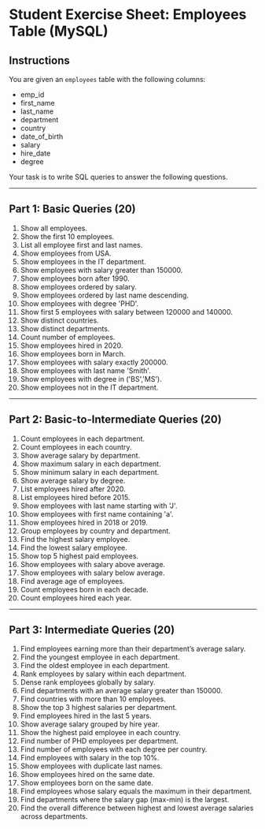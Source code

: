 # Student Exercise Sheet: Employees Table (MySQL)

## Instructions
You are given an `employees` table with the following columns:

- emp_id  
- first_name  
- last_name  
- department  
- country  
- date_of_birth  
- salary  
- hire_date  
- degree  

Your task is to write SQL queries to answer the following questions.

---

## Part 1: Basic Queries (20)
1. Show all employees.  
2. Show the first 10 employees.  
3. List all employee first and last names.  
4. Show employees from USA.  
5. Show employees in the IT department.  
6. Show employees with salary greater than 150000.  
7. Show employees born after 1990.  
8. Show employees ordered by salary.  
9. Show employees ordered by last name descending.  
10. Show employees with degree 'PHD'.  
11. Show first 5 employees with salary between 120000 and 140000.  
12. Show distinct countries.  
13. Show distinct departments.  
14. Count number of employees.  
15. Show employees hired in 2020.  
16. Show employees born in March.  
17. Show employees with salary exactly 200000.  
18. Show employees with last name 'Smith'.  
19. Show employees with degree in ('BS','MS').  
20. Show employees not in the IT department.  

---

## Part 2: Basic-to-Intermediate Queries (20)
1. Count employees in each department.  
2. Count employees in each country.  
3. Show average salary by department.  
4. Show maximum salary in each department.  
5. Show minimum salary in each department.  
6. Show average salary by degree.  
7. List employees hired after 2020.  
8. List employees hired before 2015.  
9. Show employees with last name starting with 'J'.  
10. Show employees with first name containing 'a'.  
11. Show employees hired in 2018 or 2019.  
12. Group employees by country and department.  
13. Find the highest salary employee.  
14. Find the lowest salary employee.  
15. Show top 5 highest paid employees.  
16. Show employees with salary above average.  
17. Show employees with salary below average.  
18. Find average age of employees.  
19. Count employees born in each decade.  
20. Count employees hired each year.  

---

## Part 3: Intermediate Queries (20)
1. Find employees earning more than their department’s average salary.  
2. Find the youngest employee in each department.  
3. Find the oldest employee in each department.  
4. Rank employees by salary within each department.  
5. Dense rank employees globally by salary.  
6. Find departments with an average salary greater than 150000.  
7. Find countries with more than 10 employees.  
8. Show the top 3 highest salaries per department.  
9. Find employees hired in the last 5 years.  
10. Show average salary grouped by hire year.  
11. Show the highest paid employee in each country.  
12. Find number of PHD employees per department.  
13. Find number of employees with each degree per country.  
14. Find employees with salary in the top 10%.  
15. Show employees with duplicate last names.  
16. Show employees hired on the same date.  
17. Show employees born on the same date.  
18. Find employees whose salary equals the maximum in their department.  
19. Find departments where the salary gap (max-min) is the largest.  
20. Find the overall difference between highest and lowest average salaries across departments.  
